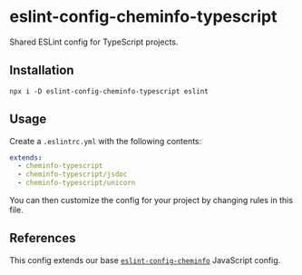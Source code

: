 # eslint-config-cheminfo-typescript

Shared ESLint config for TypeScript projects.

## Installation

```console
npx i -D eslint-config-cheminfo-typescript eslint
```

## Usage

Create a `.eslintrc.yml` with the following contents:

```yml
extends:
  - cheminfo-typescript
  - cheminfo-typescript/jsdoc
  - cheminfo-typescript/unicorn
```

You can then customize the config for your project by changing rules in this file.

## References

This config extends our base [`eslint-config-cheminfo`](https://github.com/cheminfo/eslint-config) JavaScript config.
